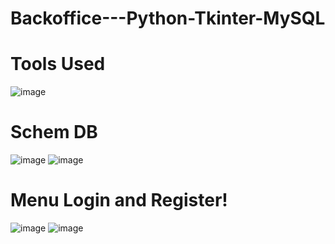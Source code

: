 # Backoffice---Python-Tkinter-MySQL
<h1> Tools Used</h1>

![image](https://github.com/hxnxrx/Backoffice---Python-Tkinter-MySQL/assets/94763527/153fc956-96df-4345-91e8-2c1211502077)


<h1> Schem DB</h1>

![image](https://github.com/hxnxrx/Backoffice---Python-Tkinter-MySQL/assets/94763527/97e26f94-855f-49f5-a320-7f469216f44e)
![image](https://github.com/hxnxrx/Backoffice---Python-Tkinter-MySQL/assets/94763527/ecfdbbe3-37bf-4221-945c-8093810975d4)



<h1>Menu Login and Register!</h1>

![image](https://github.com/hxnxrx/Backoffice---Python-Tkinter-MySQL/assets/94763527/c30b9653-ff52-46e6-829d-51f56548cd44)
![image](https://github.com/hxnxrx/Backoffice---Python-Tkinter-MySQL/assets/94763527/507690c4-b5e9-4fba-94d4-c3988f50ef56)


